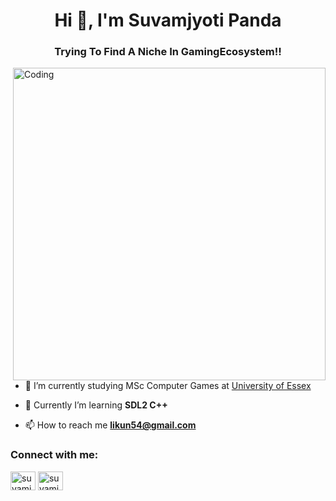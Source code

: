 
<h1 align="center">Hi 👋, I'm Suvamjyoti Panda</h1>
<h3 align="center">Trying To Find A Niche In GamingEcosystem!!</h3>

<img align="right" alt="Coding" width="500" src="https://cdn.dribbble.com/users/2071898/screenshots/10857134/media/2a1cd30af03841d61345cc741069a4cd.gif">


- 🔭 I’m currently studying MSc Computer Games at [University of Essex](https://www.essex.ac.uk/)

- 🌱 Currently I’m learning **SDL2 C++**

- 📫 How to reach me **likun54@gmail.com**

<h3 align="left">Connect with me:</h3>
<p align="left">
<a href="https://linkedin.com/in/suvamjyoti-panda-40550b129" target="blank"><img align="center" src="https://cdn.jsdelivr.net/npm/simple-icons@3.0.1/icons/linkedin.svg" alt="suvamjyoti-panda-40550b129" height="30" width="40" /></a>
<a href="https://www.youtube.com/c/suvamjyoti panda" target="blank"><img align="center" src="https://cdn.jsdelivr.net/npm/simple-icons@3.0.1/icons/youtube.svg" alt="suvamjyoti panda" height="30" width="40" /></a>


